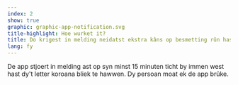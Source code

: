```yaml
---
index: 2
show: true
graphic: graphic-app-notification.svg
title-highlight: Hoe wurket it?
title: Do krigest in melding neidatst ekstra kâns op besmetting rûn hast.
lang: fy
---
```

De app stjoert in melding ast op syn minst 15 minuten ticht by immen west hast dy't letter koroana bliek te hawwen. Dy persoan moat ek de app brûke.
